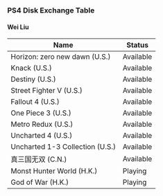### PS4 Disk Exchange Table

#### Wei Liu
| Name  | Status |
| ------------- | ------------- |
| Horizon: zero new dawn (U.S.)  | Available  |
| Knack (U.S.)  | Available  |
| Destiny (U.S.)  | Available  |
| Street Fighter V (U.S.)  | Available  |
| Fallout 4 (U.S.)  | Available  |
| One Piece 3 (U.S.)  | Available  |
| Metro Redux (U.S.)  | Available  |
| Uncharted 4 (U.S.)  | Available  |
| Uncharted 1-3 Collection (U.S.)  | Available  |
| 真三国无双 (C.N.)  | Available  |
| Monst Hunter World (H.K.)  | Playing  |
| God of War (H.K.)  | Playing  |